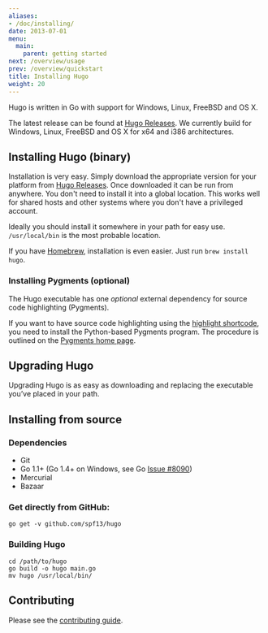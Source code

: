 ```yaml
---
aliases:
- /doc/installing/
date: 2013-07-01
menu:
  main:
    parent: getting started
next: /overview/usage
prev: /overview/quickstart
title: Installing Hugo
weight: 20
---
```


Hugo is written in Go with support for Windows, Linux, FreeBSD and OS&nbsp;X.

The latest release can be found at [Hugo Releases](https://github.com/spf13/hugo/releases).
We currently build for Windows, Linux, FreeBSD and OS&nbsp;X for x64
and i386 architectures.

## Installing Hugo (binary)

Installation is very easy. Simply download the appropriate version for your
platform from [Hugo Releases](https://github.com/spf13/hugo/releases).
Once downloaded it can be run from anywhere. You don't need to install
it into a global location. This works well for shared hosts and other systems
where you don't have a privileged account.

Ideally you should install it somewhere in your path for easy use. `/usr/local/bin`
is the most probable location.

If you have [Homebrew](http://brew.sh), installation is even easier.  Just run
`brew install hugo`.

### Installing Pygments (optional)

The Hugo executable has one *optional* external dependency for source code highlighting (Pygments).

If you want to have source code highlighting using the [highlight shortcode](/extras/highlighting),
you need to install the Python-based Pygments program. The procedure is outlined on the [Pygments home page](http://pygments.org).

## Upgrading Hugo

Upgrading Hugo is as easy as downloading and replacing the executable you’ve
placed in your path.


## Installing from source

### Dependencies

* Git
* Go 1.1+ (Go 1.4+ on Windows, see Go [Issue #8090](https://code.google.com/p/go/issues/detail?id=8090))
* Mercurial
* Bazaar

### Get directly from GitHub:

    go get -v github.com/spf13/hugo

### Building Hugo

    cd /path/to/hugo
    go build -o hugo main.go
    mv hugo /usr/local/bin/

## Contributing

Please see the [contributing guide](/doc/contributing).
